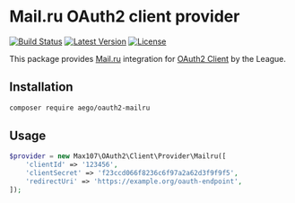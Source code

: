 # Mail.ru OAuth2 client provider

[![Build Status](https://img.shields.io/max107/rakeev/oauth2-mailru.svg)](https://travis-ci.org/max107/oauth2-mailru)
[![Latest Version](https://img.shields.io/packagist/v/max107/oauth2-mailru.svg)](https://packagist.org/packages/max107/oauth2-mailru)
[![License](https://img.shields.io/packagist/l/max107/oauth2-mailru.svg)](https://packagist.org/packages/max107/oauth2-mailru)

This package provides [Mail.ru](http://my.mail.ru) integration for [OAuth2 Client](https://github.com/thephpleague/oauth2-client) by the League.

## Installation

```sh
composer require aego/oauth2-mailru
```

## Usage

```php
$provider = new Max107\OAuth2\Client\Provider\Mailru([
    'clientId' => '123456',
    'clientSecret' => 'f23ccd066f8236c6f97a2a62d3f9f9f5',
    'redirectUri' => 'https://example.org/oauth-endpoint',
]);
```
